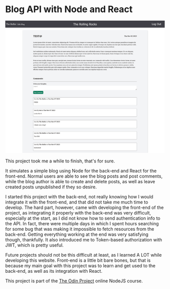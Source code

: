 # Blog API with Node and React

![Alt text](./img/Screenshot.png)

This project took me a while to finish, that's for sure.

It simulates a simple blog using Node for the back-end and React for the front-end. Normal users are able to see the blog posts and post comments, while the blog author is able to create and delete posts, as well as leave created posts unpublished if they so desire.

I started this project with the back-end, not really knowing how I would integrate it with the front-end, and that did not take me much time to develop. The hard part, however, came with developing the front-end of the project, as integrating it properly with the back-end was very difficult, especially at the start, as I did not know how to send authentication info to the API. In fact, there were multiple days in which I spent hours searching for some bug that was making it impossible to fetch resources from the back-end. Getting everything working at the end was very satisfying though, thankfully. It also introduced me to Token-based authorization with JWT, which is pretty useful.

Future projects should not be this difficult at least, as I learned A LOT while developing this website. Front-end is a little bit bare bones, but that is because my main goal with this project was to learn and get used to the back-end, as well as its integration with React.

This project is part of the [The Odin Project](https://www.theodinproject.com/) online NodeJS course.